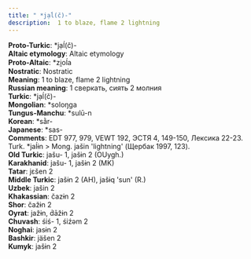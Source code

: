 ```yaml
---
title: " *jạĺ(č)-"
description:  1 to blaze, flame 2 lightning
---
```


<strong>Proto-Turkic</strong>:  *jạĺ(č)-<br>
<strong>Altaic etymology</strong>:  Altaic etymology<br>
<strong> Proto-Altaic</strong>:  *zi̯oĺa<br>
<strong>Nostratic</strong>:  Nostratic<br>
<strong>Meaning</strong>:  1 to blaze, flame 2 lightning<br>
<strong>Russian meaning</strong>:  1 сверкать, сиять 2 молния<br>
<strong>Turkic</strong>:  *jạĺ(č)-<br>
<strong>Mongolian</strong>:  *soloŋga<br>
<strong>Tungus-Manchu</strong>:  *sulū-n<br>
<strong>Korean</strong>:  *sằr-<br>
<strong>Japanese</strong>:  *sas-<br>
<strong>Comments</strong>:  EDT 977, 979, VEWT 192, ЭСТЯ 4, 149-150, Лексика 22-23. Turk. *jaĺɨn > Mong. jašin 'lightning' (Щербак 1997, 123).<br>
<strong>Old Turkic</strong>:  jašu- 1, jašɨn 2 (OUygh.)<br>
<strong>Karakhanid</strong>:  jašu- 1, jašɨn 2 (MK)<br>
<strong>Tatar</strong>:  jɛšen 2<br>
<strong>Middle Turkic</strong>:  jašɨn 2 (AH), jašɨq 'sun' (R.)<br>
<strong>Uzbek</strong>:  jašin 2<br>
<strong>Khakassian</strong>:  čazɨn 2<br>
<strong>Shor</strong>:  čažɨn 2<br>
<strong>Oyrat</strong>:  jažɨn, d́āžɨn 2<br>
<strong>Chuvash</strong>:  śiś- 1, śiźǝm 2<br>
<strong>Noghai</strong>:  jasɨn 2<br>
<strong>Bashkir</strong>:  jäšen 2<br>
<strong>Kumyk</strong>:  jašɨn 2<br>



